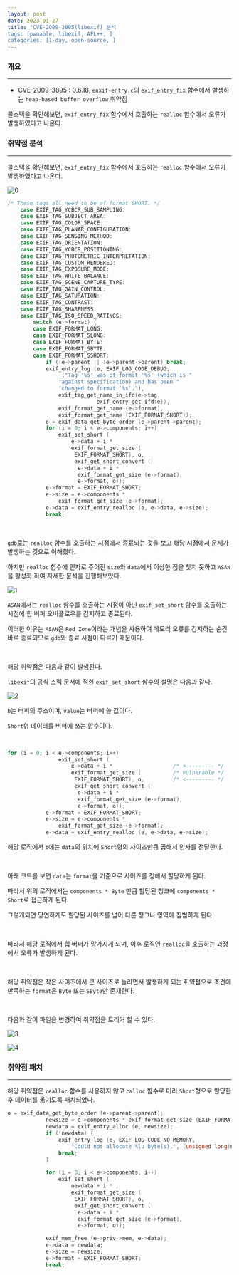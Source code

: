 ```yaml
---
layout: post
date: 2023-01-27
title: "CVE-2009-3895(libexif) 분석
tags: [pwnable, libexif, AFL++, ]
categories: [1-day, open-source, ]
---
```



### 개요

---

- CVE-2009-3895 : 0.6.18, `enxif-entry.c`의 `exif_entry_fix` 함수에서 발생하는 `heap-based buffer overflow` 취약점

콜스택을 확인해보면, `exif_entry_fix` 함수에서 호출하는 `realloc` 함수에서 오류가 발생하였다고 나온다.

### 취약점 분석

---

콜스택을 확인해보면, `exif_entry_fix` 함수에서 호출하는 `realloc` 함수에서 오류가 발생하였다고 나온다.



![0](/assets/img/2023-01-27-"CVE-2009-3895(libexif)-분석.md/0.png)




```c
/* These tags all need to be of format SHORT. */
	case EXIF_TAG_YCBCR_SUB_SAMPLING:
	case EXIF_TAG_SUBJECT_AREA:
	case EXIF_TAG_COLOR_SPACE:
	case EXIF_TAG_PLANAR_CONFIGURATION:
	case EXIF_TAG_SENSING_METHOD:
	case EXIF_TAG_ORIENTATION:
	case EXIF_TAG_YCBCR_POSITIONING:
	case EXIF_TAG_PHOTOMETRIC_INTERPRETATION:
	case EXIF_TAG_CUSTOM_RENDERED:
	case EXIF_TAG_EXPOSURE_MODE:
	case EXIF_TAG_WHITE_BALANCE:
	case EXIF_TAG_SCENE_CAPTURE_TYPE:
	case EXIF_TAG_GAIN_CONTROL:
	case EXIF_TAG_SATURATION:
	case EXIF_TAG_CONTRAST:
	case EXIF_TAG_SHARPNESS:
	case EXIF_TAG_ISO_SPEED_RATINGS:
		switch (e->format) {
		case EXIF_FORMAT_LONG:
		case EXIF_FORMAT_SLONG:
		case EXIF_FORMAT_BYTE:
		case EXIF_FORMAT_SBYTE:
		case EXIF_FORMAT_SSHORT:
			if (!e->parent || !e->parent->parent) break;
			exif_entry_log (e, EXIF_LOG_CODE_DEBUG,
				_("Tag '%s' was of format '%s' (which is "
				"against specification) and has been "
				"changed to format '%s'."),
				exif_tag_get_name_in_ifd(e->tag,
							exif_entry_get_ifd(e)),
				exif_format_get_name (e->format),
				exif_format_get_name (EXIF_FORMAT_SHORT));
			o = exif_data_get_byte_order (e->parent->parent);
			for (i = 0; i < e->components; i++)
				exif_set_short (
					e->data + i *
					exif_format_get_size (
					 EXIF_FORMAT_SHORT), o,
					 exif_get_short_convert (
					  e->data + i *
					  exif_format_get_size (e->format),
					  e->format, o));
			e->format = EXIF_FORMAT_SHORT;
			e->size = e->components *
				exif_format_get_size (e->format);
			e->data = exif_entry_realloc (e, e->data, e->size);
			break;
```

<br>

`gdb`로는 `realloc` 함수를 호출하는 시점에서 종료되는 것을 보고 해당 시점에서 문제가 발생하는 것으로 이해했다.

하지만 `realloc` 함수에 인자로 주어진 `size`와 `data`에서 이상한 점을 찾지 못하고 `ASAN`을 활성화 하여 자세한 분석을 진행해보았다.



![1](/assets/img/2023-01-27-"CVE-2009-3895(libexif)-분석.md/1.png)




`ASAN`에서는 `realloc` 함수를 호출하는 시점이 아닌 `exif_set_short` 함수를 호출하는 시점에 힙 버퍼 오버플로우를 감지하고 종료된다.

이러한 이유는 `ASAN`은 `Red Zone`이라는 개념을 사용하여 메모리 오류를 감지하는 순간 바로 종료되므로 `gdb`와 종료 시점이 다르기 때문이다.

<br>

해당 취약점은 다음과 같이 발생된다.

`libexif`의 공식 스펙 문서에 적힌 `exif_set_short` 함수의 설명은 다음과 같다.



![2](/assets/img/2023-01-27-"CVE-2009-3895(libexif)-분석.md/2.png)




`b`는 버퍼의 주소이며, `value`는 버퍼에 쓸 값이다.

`Short`형 데이터를 버퍼에 쓰는 함수이다.

<br>

```c
for (i = 0; i < e->components; i++)
				exif_set_short (
					e->data + i *                   /* <--------- */
					exif_format_get_size (          /* vulnerable */
					 EXIF_FORMAT_SHORT), o,         /* <--------- */
					 exif_get_short_convert (
					  e->data + i *
					  exif_format_get_size (e->format),
					  e->format, o));
			e->format = EXIF_FORMAT_SHORT;
			e->size = e->components *
				exif_format_get_size (e->format);
			e->data = exif_entry_realloc (e, e->data, e->size);
```

해당 로직에서 `b`에는 `data`의 위치에 `Short`형의 사이즈만큼 곱해서 인자를 전달한다.

<br>

아래 코드를 보면 `data`는 `format`을 기준으로 사이즈를 정해서 할당하게 된다.

따라서 위의 로직에서는 `components * Byte` 만큼 할당된 청크에 `components * Short`로 접근하게 된다.

그렇게되면 당연하게도 할당된 사이즈를 넘어 다른 청크나 영역에 침범하게 된다.

<br>

따라서 해당 로직에서 힙 버퍼가 망가지게 되며, 이후 로직인 `realloc`을 호출하는 과정에서 오류가 발생하게 된다.

<br>

해당 취약점은 작은 사이즈에서 큰 사이즈로 늘리면서 발생하게 되는 취약점으로 조건에 만족하는 `format`은 `Byte` 또는 `SByte`만 존재한다. 

<br>

다음과 같이 파일을 변경하여 취약점을 트리거 할 수 있다.



![3](/assets/img/2023-01-27-"CVE-2009-3895(libexif)-분석.md/3.png)






![4](/assets/img/2023-01-27-"CVE-2009-3895(libexif)-분석.md/4.png)




### 취약점 패치

---

해당 취약점은 `realloc` 함수를 사용하지 않고 `calloc` 함수로 미리 `Short`형으로 할당한 후 데이터를 옮기도록 패치되었다.

```c
o = exif_data_get_byte_order (e->parent->parent);
			newsize = e->components * exif_format_get_size (EXIF_FORMAT_SHORT);
			newdata = exif_entry_alloc (e, newsize);
			if (!newdata) {
				exif_entry_log (e, EXIF_LOG_CODE_NO_MEMORY,
					"Could not allocate %lu byte(s).", (unsigned long)newsize);
				break;
			}

			for (i = 0; i < e->components; i++)
				exif_set_short (
					newdata + i *
					exif_format_get_size (
					 EXIF_FORMAT_SHORT), o,
					 exif_get_short_convert (
					  e->data + i *
					  exif_format_get_size (e->format),
					  e->format, o));

			exif_mem_free (e->priv->mem, e->data);
			e->data = newdata;
			e->size = newsize;
			e->format = EXIF_FORMAT_SHORT;
			break;
```

